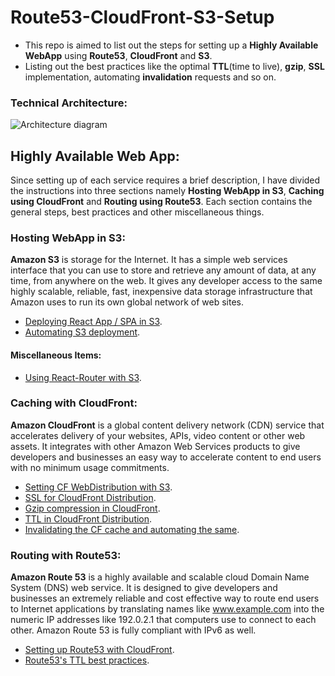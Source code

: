 # Route53-CloudFront-S3-Setup
- This repo is aimed to list out the steps for setting up a **Highly Available WebApp** using **Route53**, **CloudFront** and **S3**.
- Listing out the best practices like the optimal **TTL**(time to live), **gzip**, **SSL** implementation, automating **invalidation** requests and so on.

### Technical Architecture:
![Architecture diagram](https://raw.githubusercontent.com/lakshmantgld/route53-CloudFront-S3-Setup/master/readmeFiles/architecture.png)

## Highly Available Web App:
Since setting up of each service requires a brief description, I have divided the instructions into three sections namely **Hosting WebApp in S3**, **Caching using CloudFront** and **Routing using Route53**. Each section contains the general steps, best practices and other miscellaneous things.

### Hosting WebApp in S3:
**Amazon S3** is storage for the Internet. It has a simple web services interface that you can use to store and retrieve any amount of data, at any time, from anywhere on the web. It gives any developer access to the same highly scalable, reliable, fast, inexpensive data storage infrastructure that Amazon uses to run its own global network of web sites.

- [Deploying React App / SPA in S3](https://github.com/lakshmantgld/route53-CloudFront-S3-Setup/blob/master/readmeFiles/s3Setup.md).
- [Automating S3 deployment](https://github.com/lakshmantgld/route53-CloudFront-S3-Setup/blob/master/readmeFiles/s3Automation.md).

#### Miscellaneous Items:

- [Using React-Router with S3](https://github.com/lakshmantgld/route53-CloudFront-S3-Setup/blob/master/readmeFiles/reactRouterWithS3.md).

### Caching with CloudFront:
**Amazon CloudFront** is a global content delivery network (CDN) service that accelerates delivery of your websites, APIs, video content or other web assets. It integrates with other Amazon Web Services products to give developers and businesses an easy way to accelerate content to end users with no minimum usage commitments.

- [Setting CF WebDistribution with S3](https://github.com/lakshmantgld/route53-CloudFront-S3-Setup/blob/master/readmeFiles/cfWebDistribution.md).
- [SSL for CloudFront Distribution](https://github.com/lakshmantgld/route53-CloudFront-S3-Setup/blob/master/readmeFiles/SSLForCF.md).
- [Gzip compression in CloudFront](https://github.com/lakshmantgld/route53-CloudFront-S3-Setup/blob/master/readmeFiles/gzipInCF.md).
- [TTL in CloudFront Distribution](https://github.com/lakshmantgld/route53-CloudFront-S3-Setup/blob/master/readmeFiles/ttlInCF.md).
- [Invalidating the CF cache and automating the same](https://github.com/lakshmantgld/route53-CloudFront-S3-Setup/blob/master/readmeFiles/invalidateInCF.md).

### Routing with Route53:
**Amazon Route 53** is a highly available and scalable cloud Domain Name System (DNS) web service. It is designed to give developers and businesses an extremely reliable and cost effective way to route end users to Internet applications by translating names like www.example.com into the numeric IP addresses like 192.0.2.1 that computers use to connect to each other. Amazon Route 53 is fully compliant with IPv6 as well.

- [Setting up Route53 with CloudFront](https://github.com/lakshmantgld/route53-CloudFront-S3-Setup/blob/master/readmeFiles/route53Setup.md).
- [Route53's TTL best practices](https://github.com/lakshmantgld/route53-CloudFront-S3-Setup/blob/master/readmeFiles/route53TTL.md).
